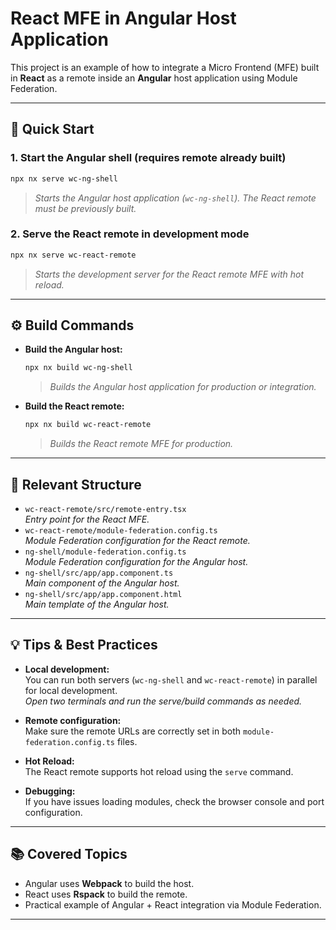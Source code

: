 # React MFE in Angular Host Application

This project is an example of how to integrate a Micro Frontend (MFE) built in **React** as a remote inside an **Angular** host application using Module Federation.

---

## 🏁 Quick Start

### 1. Start the Angular shell (requires remote already built)

```bash
npx nx serve wc-ng-shell
```
> _Starts the Angular host application (`wc-ng-shell`). The React remote must be previously built._

### 2. Serve the React remote in development mode

```bash
npx nx serve wc-react-remote
```
> _Starts the development server for the React remote MFE with hot reload._

---

## ⚙️ Build Commands

- **Build the Angular host:**
  ```bash
  npx nx build wc-ng-shell
  ```
  > _Builds the Angular host application for production or integration._

- **Build the React remote:**
  ```bash
  npx nx build wc-react-remote
  ```
  > _Builds the React remote MFE for production._

---

## 📂 Relevant Structure

- `wc-react-remote/src/remote-entry.tsx`  
  _Entry point for the React MFE._
- `wc-react-remote/module-federation.config.ts`  
  _Module Federation configuration for the React remote._
- `ng-shell/module-federation.config.ts`  
  _Module Federation configuration for the Angular host._
- `ng-shell/src/app/app.component.ts`  
  _Main component of the Angular host._
- `ng-shell/src/app/app.component.html`  
  _Main template of the Angular host._

---

## 💡 Tips & Best Practices

- **Local development:**  
  You can run both servers (`wc-ng-shell` and `wc-react-remote`) in parallel for local development.  
  _Open two terminals and run the serve/build commands as needed._

- **Remote configuration:**  
  Make sure the remote URLs are correctly set in both `module-federation.config.ts` files.

- **Hot Reload:**  
  The React remote supports hot reload using the `serve` command.

- **Debugging:**  
  If you have issues loading modules, check the browser console and port configuration.

---

## 📚 Covered Topics

- Angular uses **Webpack** to build the host.
- React uses **Rspack** to build the remote.
- Practical example of Angular + React integration via Module Federation.

---

